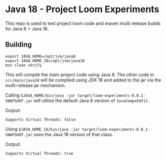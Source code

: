 # Java 18 - Project Loom Experiments

This repo is used to test project loom code and maven multi release builds for Java 8 + Java 18.


## Building

```
export JAVA_HOME=/opt/jvm/java8
export JAVA_HOME_18=/opt/jvm/java18
mvn clean verify
```

This will compile the main project code using Java 8. The other code in `src/main/java18` will be compiled using JDK 18 and added to the jar via the mutli-release jar mechanism.

Calling ```$JAVA_HOME/bin/java -jar target/loom-experiments-0.0.1-SNAPSHOT.jar``` will utilize the default Java 8 version of `JavaCompatUtil`.

Output:
```
Supports Virtual Threads: false
```

Using ```$JAVA_HOME_18/bin/java -jar target/loom-experiments-0.0.1-SNAPSHOT.jar``` uses the Java 18 version of that class.

Output:
```
Supports Virtual Threads: true
```
